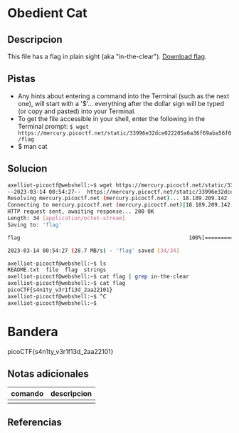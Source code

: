 # Obedient Cat

## Descripcion
This file has a flag in plain sight (aka "in-the-clear"). [Download flag](https://mercury.picoctf.net/static/33996e32dce022205a6a36f69aba56f0/flag).

## Pistas
- Any hints about entering a command into the Terminal (such as the next one), will start with a '$'... everything after the dollar sign will be typed (or copy and pasted) into your Terminal.
- To get the file accessible in your shell, enter the following in the Terminal prompt: `$ wget https://mercury.picoctf.net/static/33996e32dce022205a6a36f69aba56f0/flag`
- $ man cat

## Solucion

```bash
axelliot-picoctf@webshell:~$ wget https://mercury.picoctf.net/static/33996e32dce022205a6a36f69aba56f0/flag
--2023-03-14 00:54:27--  https://mercury.picoctf.net/static/33996e32dce022205a6a36f69aba56f0/flag
Resolving mercury.picoctf.net (mercury.picoctf.net)... 18.189.209.142
Connecting to mercury.picoctf.net (mercury.picoctf.net)|18.189.209.142|:443... connected.
HTTP request sent, awaiting response... 200 OK
Length: 34 [application/octet-stream]
Saving to: 'flag'

flag                                                     100%[==================================================================================================================================>]      34  --.-KB/s    in 0s      

2023-03-14 00:54:27 (28.7 MB/s) - 'flag' saved [34/34]

axelliot-picoctf@webshell:~$ ls
README.txt  file  flag  strings
axelliot-picoctf@webshell:~$ cat flag | grep in-the-clear
axelliot-picoctf@webshell:~$ cat flag
picoCTF{s4n1ty_v3r1f13d_2aa22101}
axelliot-picoctf@webshell:~$ ^C
axelliot-picoctf@webshell:~$ 
```

# Bandera
picoCTF{s4n1ty_v3r1f13d_2aa22101}

## Notas adicionales
 | comando | descripcion |
|---------|-------------|
| |  |

## Referencias